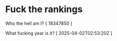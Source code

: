 # Fuck the rankings

Who the hell am I?
{ 18347850 }

What fucking year is it?
[ 2025-04-02T02:53:20Z ]
